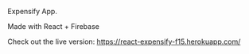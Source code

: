 Expensify App.

Made with React + Firebase

Check out the live version: https://react-expensify-f15.herokuapp.com/